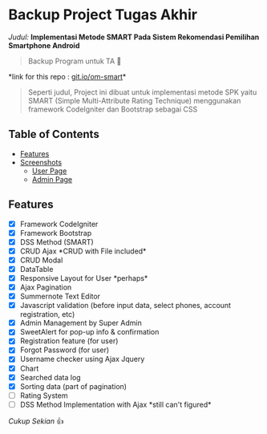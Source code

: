 # Backup Project Tugas Akhir

_Judul:_ __Implementasi Metode SMART Pada Sistem Rekomendasi Pemilihan Smartphone Android__

> Backup Program untuk TA :rocket:

\*link for this repo : [git.io/om-smart](https://git.io/om-smart)\*

> Seperti judul,
> Project ini dibuat untuk implementasi metode SPK yaitu SMART (Simple Multi-Attribute Rating Technique) menggunakan framework CodeIgniter dan Bootstrap sebagai CSS

## Table of Contents
* [Features](#features)
* [Screenshots](#screenshots)
	* [User Page](#user-page)
	* [Admin Page](#admin-page)

## Features
- [x] Framework CodeIgniter
- [x] Framework Bootstrap
- [x] DSS Method (SMART)
- [x] CRUD Ajax \*CRUD with File included\*
- [x] CRUD Modal
- [x] DataTable
- [x] Responsive Layout for User \*perhaps\*
- [x] Ajax Pagination
- [x] Summernote Text Editor
- [x] Javascript validation (before input data, select phones, account registration, etc)
- [x] Admin Management by Super Admin
- [x] SweetAlert for pop-up info & confirmation
- [x] Registration feature (for user)
- [x] Forgot Password (for user)
- [x] Username checker using Ajax Jquery
- [x] Chart
- [x] Searched data log
- [x] Sorting data (part of pagination)
- [ ] Rating System
- [ ] DSS Method Implementation with Ajax \*still can't figured\*

*Cukup Sekian* :+1:

<!-- ## Screenshots

### User Page
#### Homepage
![beranda](https://i.imgur.com/nTo2Ia3.png)
Halaman Beranda

#### Login Page
![login](https://i.imgur.com/wNIZwF6.png)
Halaman Login

#### Registration Page
![regist](https://i.imgur.com/03euZ9Y.png)
Halaman Mendaftar

#### Forgot Password Page
![forgot](https://i.imgur.com/V1oONBs.png)
Halaman Lupa Password

#### List Smartphone Page
![list](https://i.imgur.com/coYxqJX.png)
Halaman Daftar Smartphone

#### Option Page
![option](https://i.imgur.com/0nQ2SXV.png)
Halaman Opsi

#### Searching Page
![search](https://i.imgur.com/53iu0ub.png)
Halaman Pencarian

#### Question Page
![question](https://i.imgur.com/tssI4E9.png)
Halaman Pertanyaan

#### Result Page (1)
![result1](https://i.imgur.com/5BpTfud.png)
Halaman Hasil

#### Result Page (2)
![result2](https://i.imgur.com/DCxDWiz.png)
Halaman Hasil - lanjutan

#### Help Page
![help](https://i.imgur.com/8wGg8Cp.png)
Halaman Bantuan

#### Search Log Page
![history](https://i.imgur.com/s5ESxYC.png)
Halaman Riwayat

### Admin Page
#### Dashboard Page
![dashboard](https://i.imgur.com/jiTE3at.png)
Halaman Dashboard

#### Smartphone Data Page
![smartphone](https://i.imgur.com/fC731XB.png)
Halaman Data Smartphone

#### Criteria Data Page
![criteria](https://i.imgur.com/EhQvIw5.png)
Halaman Data Kriteria

#### Question Data Page
![question](https://i.imgur.com/0zviOxg.png)
Halaman Data Pertanyaan

#### Counted Data Page
![log](https://i.imgur.com/ZCAwdTk.png)
Halaman Data Perhitungan

#### User Data Management Page
![user](https://i.imgur.com/Xk8xQ9J.png)
Halaman Data Manajemen User

#### Configuration Page
![config](https://i.imgur.com/U6Lsn5K.png)
Halaman Konfigurasi -->